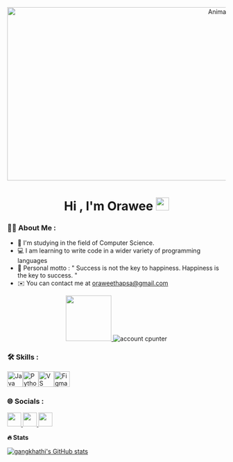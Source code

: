 <div align="center">
    <img src="https://media3.giphy.com/media/v1.Y2lkPTc5MGI3NjExN3QwdnhuMnBwanVlanIweTZpdThtdzExZWp1ZHVkamN3Ym94bHhuZiZlcD12MV9pbnRlcm5hbF9naWZfYnlfaWQmY3Q9Zw/RbDKaczqWovIugyJmW/giphy.webp" alt="Animated GIF" width="1000" height="400">
</div>

<h1 align="center">
  Hi , I'm Orawee
  <img src="https://media.giphy.com/media/hvRJCLFzcasrR4ia7z/giphy.gif" width="30px"/>
</h1> 


### :woman_technologist: About Me :

- :school: I'm studying in the field of Computer Science.
- 💻 I am learning to write code in a wider variety of programming languages
- 💖 Personal motto : " Success is not the key to happiness. Happiness is the key to success. "
- ✉️  You can contact me at [oraweethapsa@gmail.com](mailto:oraweethapsa@gmail.com)

<div style="text-align: center;">
    <a href="https://www.github.com/gangkhathi" target="_blank" rel="noreferrer">
        <img src="https://img.shields.io/github/followers/gangkhathi?logo=github&style=for-the-badge&color=0891b2&labelColor=1c1917" style="width: 105px; height: auto;" />
    </a>
    
 <img src="https://komarev.com/ghpvc/?username=gangkhathi&style=flat-square&color=blue" alt="account cpunter"/>
</div>


### :hammer_and_wrench: Skills : 
<p align="left">
<a href="https://www.oracle.com/java/" target="_blank" rel="noreferrer"><img src="https://raw.githubusercontent.com/danielcranney/readme-generator/main/public/icons/skills/java-colored.svg" width="36" height="36" alt="Java" /></a><a href="https://www.python.org/" target="_blank" rel="noreferrer"><img src="https://raw.githubusercontent.com/danielcranney/readme-generator/main/public/icons/skills/python-colored.svg" width="36" height="36" alt="Python" /></a><a href="https://code.visualstudio.com/" target="_blank" rel="noreferrer"><img src="https://raw.githubusercontent.com/danielcranney/readme-generator/main/public/icons/skills/visualstudiocode.svg" width="36" height="36" alt="VS Code" /></a><a href="https://www.figma.com/" target="_blank" rel="noreferrer"><img src="https://raw.githubusercontent.com/danielcranney/readme-generator/main/public/icons/skills/figma-colored.svg" width="36" height="36" alt="Figma" /></a>
</p> 

### 🌐 Socials :
<p align="left"> <a href="https://www.facebook.com/Orawee Thabar-sa" target="_blank" rel="noreferrer"> <picture> <source media="(prefers-color-scheme: dark)" srcset="https://raw.githubusercontent.com/danielcranney/readme-generator/main/public/icons/socials/facebook-dark.svg" /> <source media="(prefers-color-scheme: light)" srcset="https://raw.githubusercontent.com/danielcranney/readme-generator/main/public/icons/socials/facebook.svg" /> <img src="https://raw.githubusercontent.com/danielcranney/readme-generator/main/public/icons/socials/facebook.svg" width="32" height="32" /> </picture> </a> <a href="https://www.github.com/gangkhathi" target="_blank" rel="noreferrer"> <picture> <source media="(prefers-color-scheme: dark)" srcset="https://raw.githubusercontent.com/danielcranney/readme-generator/main/public/icons/socials/github-dark.svg" /> <source media="(prefers-color-scheme: light)" srcset="https://raw.githubusercontent.com/danielcranney/readme-generator/main/public/icons/socials/github.svg" /> <img src="https://raw.githubusercontent.com/danielcranney/readme-generator/main/public/icons/socials/github.svg" width="32" height="32" /> </picture> </a> <a href="http://www.instagram.com/__orxwxe.tb__" target="_blank" rel="noreferrer"> <picture> <source media="(prefers-color-scheme: dark)" srcset="https://raw.githubusercontent.com/danielcranney/readme-generator/main/public/icons/socials/instagram-dark.svg" /> <source media="(prefers-color-scheme: light)" srcset="https://raw.githubusercontent.com/danielcranney/readme-generator/main/public/icons/socials/instagram.svg" /> <img src="https://raw.githubusercontent.com/danielcranney/readme-generator/main/public/icons/socials/instagram.svg" width="32" height="32" /> </picture> </a></p>

<b>🔥 Stats</b>

<a href="http://www.github.com/Orawee47"><img src="https://github-readme-stats.vercel.app/api?username=gangkhathi&show_icons=true&hide=&count_private=true&title_color=0891b2&text_color=ffffff&icon_color=0891b2&bg_color=1c1917&hide_border=true&show_icons=true" alt="gangkhathi's GitHub stats" /></a>
